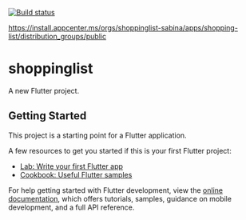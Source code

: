 [![Build status](https://build.appcenter.ms/v0.1/apps/f1c886ba-4882-4a12-b7c1-3ffbe83bf205/branches/main/badge)](https://appcenter.ms)

https://install.appcenter.ms/orgs/shoppinglist-sabina/apps/shopping-list/distribution_groups/public

# shoppinglist

A new Flutter project.

## Getting Started

This project is a starting point for a Flutter application.

A few resources to get you started if this is your first Flutter project:

- [Lab: Write your first Flutter app](https://docs.flutter.dev/get-started/codelab)
- [Cookbook: Useful Flutter samples](https://docs.flutter.dev/cookbook)

For help getting started with Flutter development, view the
[online documentation](https://docs.flutter.dev/), which offers tutorials,
samples, guidance on mobile development, and a full API reference.
